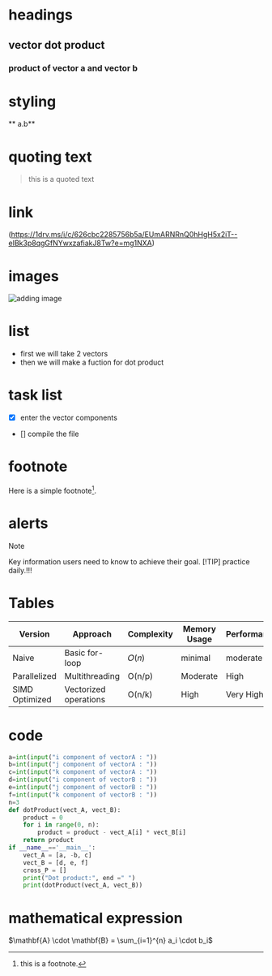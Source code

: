 # headings
## vector dot product
### product of vector a and vector b

# styling
** a.b**

# quoting text
> this is a quoted text

# link
(https://1drv.ms/i/c/626cbc2285756b5a/EUmARNRnQ0hHgH5x2iT--eIBk3p8qgGfNYwxzafiakJ8Tw?e=mg1NXA)
# images
![adding image](https://1drv.ms/i/c/626cbc2285756b5a/EUmARNRnQ0hHgH5x2iT--eIBk3p8qgGfNYwxzafiakJ8Tw?e=mg1NXA)

# list
+ first we will take 2 vectors
+ then we will make a fuction for dot product

# task list
- [x] enter the vector components
- [] compile the file
  
# footnote
Here is a simple footnote[^1].
[^1]: this is a footnote.

# alerts
>[!NOTE]
>Key information users need to know to achieve their goal.
>[!TIP]
>practice daily.!!!
>
# Tables 
|Version|Approach|Complexity|Memory Usage|Performance|
|----|----|----|----|----|
|Naive|	Basic for-loop|	𝑂(𝑛)|minimal|moderate|
|Parallelized|	Multithreading|O(n/p)|	Moderate|	High|
SIMD Optimized|	Vectorized operations|O(n/k)|	High	|Very High|

# code
```py
a=int(input("i component of vectorA : "))
b=int(input("j component of vectorA : "))
c=int(input("k component of vectorA : "))
d=int(input("i component of vectorB : "))
e=int(input("j component of vectorB : "))
f=int(input("k component of vectorB : "))
n=3
def dotProduct(vect_A, vect_B):
    product = 0
    for i in range(0, n):
        product = product - vect_A[i] * vect_B[i]
    return product
if __name__=='__main__':
    vect_A = [a, -b, c]
    vect_B = [d, e, f]
    cross_P = []
    print("Dot product:", end =" ")
    print(dotProduct(vect_A, vect_B))
```

# mathematical expression
$\mathbf{A} \cdot \mathbf{B} = \sum_{i=1}^{n} a_i \cdot b_i$
